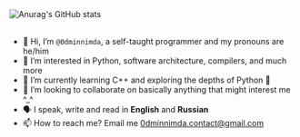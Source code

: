 <!-- TODO: use github actions to save and commit the image to this repo annually -->
<a href="https://git.io/streak-stats">
    <img align="left" width="350" alt="Anurag's GitHub stats" src="https://github-readme-stats.vercel.app/api?username=0dminnimda&theme=github_dark&count_private=true&include_all_commits=true&line_height=28&border_radius=2&show_icons=true&hide=&hide_title=true&hide_border=true&hide_rank=true">
</a>
<!--
Don't let the text wrap too narrowly to the left of the above image.
The `div` reduces the vertical height.
GitHub will autolink `img`, but won't produce a link when `href="#"`.
-->
<div><a href="#">
    <img width="50%" src="https://raw.githubusercontent.com/0dminnimda/0dminnimda/main/bumper.png">
</a></div>

- 👋 Hi, I’m `@0dminnimda`, a self-taught programmer and my pronouns are he/him
- 👀 I’m interested in Python, software architecture, compilers, and much more
- 🌱 I’m currently learning C++ and exploring the depths of Python 🧪
- 💞️ I’m looking to collaborate on basically anything that might interest me ^_^
- 🗣 I speak, write and read in **English** and **Russian**
- 📫 How to reach me? Email me 0dminnimda.contact@gmail.com

<!--
<p align="center"><a href="https://git.io/streak-stats">
    <img width="500" alt="GitHub Streak" src="http://github-readme-streak-stats.herokuapp.com?user=0dminnimda&theme=github-dark-blue&hide_border=true"/>
</a></p>
-->

<!---
0dminnimda/0dminnimda is a ✨ special ✨ repository because its `README.md` (this file) appears on your GitHub profile.
You can click the Preview link to take a look at your changes.
--->
